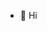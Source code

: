 - 👋 Hi

<!---
binnyjeshan/binnyjeshan is a ✨ special ✨ repository because its `README.md` (this file) appears on your GitHub profile.
You can click the Preview link to take a look at your changes.
--->
